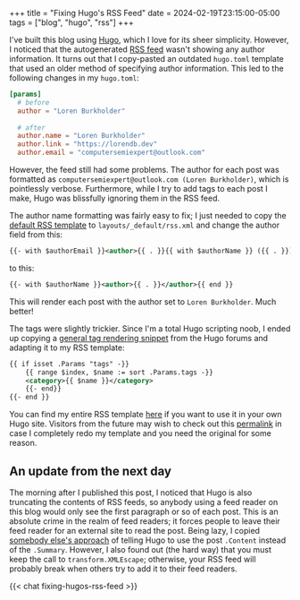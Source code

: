 +++
title = "Fixing Hugo's RSS Feed"
date = 2024-02-19T23:15:00-05:00
tags = ["blog", "hugo", "rss"]
+++

I've built this blog using [Hugo](https://gohugo.io), which I love for its sheer simplicity. However, I noticed that the autogenerated [RSS feed](./index.xml) wasn't showing
any author information. It turns out that I copy-pasted an outdated `hugo.toml` template that used an older method of specifying author information. This led to the following
changes in my `hugo.toml`:

``` toml
[params]
  # before
  author = "Loren Burkholder"
  
  # after
  author.name = "Loren Burkholder"
  author.link = "https://lorendb.dev"
  author.email = "computersemiexpert@outlook.com"
```

However, the feed still had some problems. The author for each post was formatted as `computersemiexpert@outlook.com (Loren Burkholder)`, which is pointlessly verbose. Furthermore,
while I try to add tags to each post I make, Hugo was blissfully ignoring them in the RSS feed.

The author name formatting was fairly easy to fix; I just needed to copy the [default RSS template](https://github.com/gohugoio/hugo/blob/master/tpl/tplimpl/embedded/templates/_default/rss.xml)
to `layouts/_default/rss.xml` and change the author field from this:

``` xml
{{- with $authorEmail }}<author>{{ . }}{{ with $authorName }} ({{ . }}){{ end }}</author>{{ end }}
```

to this:

``` xml
{{- with $authorName }}<author>{{ . }}</author>{{ end }}
```

This will render each post with the author set to `Loren Burkholder`. Much better!

The tags were slightly trickier. Since I'm a total Hugo scripting noob, I ended up copying a [general tag rendering snippet](https://discourse.gohugo.io/t/loop-through-categories-tags/20317/2)
from the Hugo forums and adapting it to my RSS template:

``` xml
{{ if isset .Params "tags" -}}
    {{ range $index, $name := sort .Params.tags -}}
    <category>{{ $name }}</category>
    {{- end}}
{{- end }} 
```

You can find my entire RSS template [here](https://github.com/LorenDB/lorendb.dev/blob/master/layouts/_default/rss.xml) if you want to use it in your own Hugo site. Visitors
from the future may wish to check out this [permalink](https://github.com/LorenDB/lorendb.dev/blob/d757e70b762843f2efc45ee4d7c01a263b004d17/layouts/_default/rss.xml) in case
I completely redo my template and you need the original for some reason.

## An update from the next day

The morning after I published this post, I noticed that Hugo is also truncating the contents of RSS feeds, so anybody using a feed reader on this blog would only see the first
paragraph or so of each post. This is an absolute crime in the realm of feed readers; it forces people to leave their feed reader for an external site to read the post. Being
lazy, I copied [somebody else's approach](https://www.godo.dev/tutorials/hugo-full-text-rss/) of telling Hugo to use the post `.Content` instead of the `.Summary`. However, I
also found out (the hard way) that you must keep the call to `transform.XMLEscape`; otherwise, your RSS feed will probably break when others try to add it to their feed readers.

{{< chat fixing-hugos-rss-feed >}}
